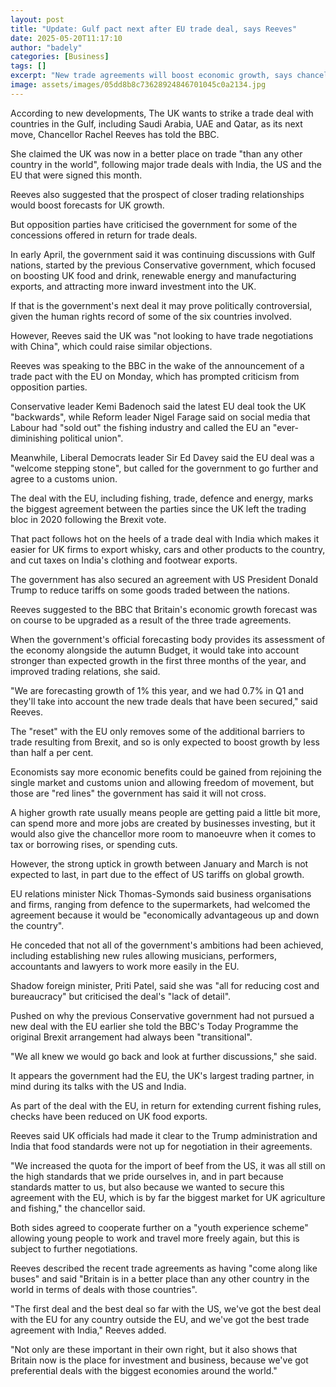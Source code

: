 ```yaml
---
layout: post
title: "Update: Gulf pact next after EU trade deal, says Reeves"
date: 2025-05-20T11:17:10
author: "badely"
categories: [Business]
tags: []
excerpt: "New trade agreements will boost economic growth, says chancellor, as she sets sights on Middle East."
image: assets/images/05dd8b8c73628924846701045c0a2134.jpg
---
```


According to new developments, The UK wants to strike a trade deal with countries in the Gulf, including Saudi Arabia, UAE and Qatar, as its next move, Chancellor Rachel Reeves has told the BBC.

She claimed the UK was now in a better place on trade "than any other country in the world", following major trade deals with India, the US and the EU that were signed this month.

Reeves also suggested that the prospect of closer trading relationships would boost forecasts for UK growth. 

But opposition parties have criticised the government for some of the concessions offered in return for trade deals.

In early April, the government said it was continuing discussions with Gulf nations, started by the previous Conservative government, which focused on boosting UK food and drink, renewable energy and manufacturing exports, and attracting more inward investment into the UK.

If that is the government's next deal it may prove politically controversial, given the human rights record of some of the six countries involved.

However, Reeves said the UK was "not looking to have trade negotiations with China", which could raise similar objections.

Reeves was speaking to the BBC in the wake of the announcement of a trade pact with the EU on Monday, which has prompted criticism from opposition parties.

Conservative leader Kemi Badenoch said the latest EU deal took the UK "backwards", while Reform leader Nigel Farage said on social media that Labour had "sold out" the fishing industry and called the EU an "ever-diminishing political union".

Meanwhile, Liberal Democrats leader Sir Ed Davey said the EU deal was a "welcome stepping stone", but called for the government to go further and agree to a customs union.

The deal with the EU, including fishing, trade, defence and energy, marks the biggest agreement between the parties since the UK left the trading bloc in 2020 following the Brexit vote.

That pact follows hot on the heels of a trade deal with India which makes it easier for UK firms to export whisky, cars and other products to the country, and cut taxes on India's clothing and footwear exports.

The government has also secured an agreement with US President Donald Trump to reduce tariffs on some goods traded between the nations.

Reeves suggested to the BBC that Britain's economic growth forecast was on course to be upgraded as a result of the three trade agreements.

When the government's official forecasting body provides its assessment of the economy alongside the autumn Budget, it would take into account stronger than expected growth in the first three months of the year, and improved trading relations, she said.

"We are forecasting growth of 1% this year, and we had 0.7% in Q1 and they'll take into account the new trade deals that have been secured," said Reeves.

The "reset" with the EU only removes some of the additional barriers to trade resulting from Brexit, and so is only expected to boost growth by less than half a per cent.

Economists say more economic benefits could be gained from rejoining the single market and customs union and allowing freedom of movement, but those are "red lines" the government has said it will not cross.

A higher growth rate usually means people are getting paid a little bit more, can spend more and more jobs are created by businesses investing, but it would also give the chancellor more room to manoeuvre when it comes to tax or borrowing rises, or spending cuts.

However, the strong uptick in growth between January and March is not expected to last, in part due to the effect of US tariffs on global growth.

EU relations minister Nick Thomas-Symonds said business organisations and firms, ranging from defence to the supermarkets, had welcomed the agreement because it would be "economically advantageous up and down the country".

He conceded that not all of the government's ambitions had been achieved, including establishing new rules allowing musicians, performers, accountants and lawyers to work more easily in the EU.

Shadow foreign minister, Priti Patel, said she was "all for reducing cost and bureaucracy" but criticised the deal's "lack of detail".

Pushed on why the previous Conservative government had not pursued a new deal with the EU earlier she told the BBC's Today Programme the original Brexit arrangement had always been "transitional".

"We all knew we would go back and look at further discussions," she said.

It appears the government had the EU, the UK's largest trading partner, in mind during its talks with the US and India.

As part of the deal with the EU, in return for extending current fishing rules, checks have been reduced on UK food exports.

Reeves said UK officials had made it clear to the Trump administration and India that food standards were not up for negotiation in their agreements.

"We increased the quota for the import of beef from the US, it was all still on the high standards that we pride ourselves in, and in part because standards matter to us, but also because we wanted to secure this agreement with the EU, which is by far the biggest market for UK agriculture and fishing," the chancellor said.

Both sides agreed to cooperate further on a "youth experience scheme" allowing young people to work and travel more freely again, but this is subject to further negotiations.

Reeves described the recent trade agreements as having "come along like buses" and said "Britain is in a better place than any other country in the world in terms of deals with those countries".

"The first deal and the best deal so far with the US, we've got the best deal with the EU for any country outside the EU, and we've got the best trade agreement with India," Reeves added.

"Not only are these important in their own right, but it also shows that Britain now is the place for investment and business, because we've got preferential deals with the biggest economies around the world."

